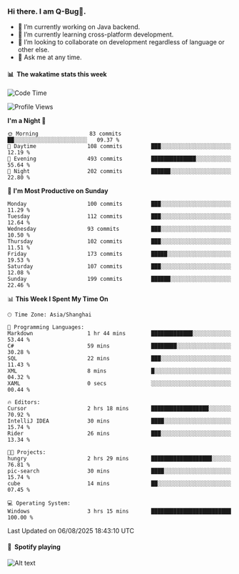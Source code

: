 ### Hi there. I am Q-Bug🐞.

- 🔭 I’m currently working on Java backend.
- 🌱 I’m currently learning cross-platform development.
- 👯 I’m looking to collaborate on development regardless of language or other else.
- 💬 Ask me at any time.

#### 📊 &nbsp;**The wakatime stats this week**  
<!--START_SECTION:waka-->
![Code Time](http://img.shields.io/badge/Code%20Time-334%20hrs%2056%20mins-blue)

![Profile Views](http://img.shields.io/badge/Profile%20Views-0-blue)

**I'm a Night 🦉** 

```text
🌞 Morning                83 commits          ██░░░░░░░░░░░░░░░░░░░░░░░   09.37 % 
🌆 Daytime                108 commits         ███░░░░░░░░░░░░░░░░░░░░░░   12.19 % 
🌃 Evening                493 commits         ██████████████░░░░░░░░░░░   55.64 % 
🌙 Night                  202 commits         ██████░░░░░░░░░░░░░░░░░░░   22.80 % 
```
📅 **I'm Most Productive on Sunday** 

```text
Monday                   100 commits         ███░░░░░░░░░░░░░░░░░░░░░░   11.29 % 
Tuesday                  112 commits         ███░░░░░░░░░░░░░░░░░░░░░░   12.64 % 
Wednesday                93 commits          ███░░░░░░░░░░░░░░░░░░░░░░   10.50 % 
Thursday                 102 commits         ███░░░░░░░░░░░░░░░░░░░░░░   11.51 % 
Friday                   173 commits         █████░░░░░░░░░░░░░░░░░░░░   19.53 % 
Saturday                 107 commits         ███░░░░░░░░░░░░░░░░░░░░░░   12.08 % 
Sunday                   199 commits         ██████░░░░░░░░░░░░░░░░░░░   22.46 % 
```


📊 **This Week I Spent My Time On** 

```text
🕑︎ Time Zone: Asia/Shanghai

💬 Programming Languages: 
Markdown                 1 hr 44 mins        █████████████░░░░░░░░░░░░   53.44 % 
C#                       59 mins             ████████░░░░░░░░░░░░░░░░░   30.28 % 
SQL                      22 mins             ███░░░░░░░░░░░░░░░░░░░░░░   11.43 % 
XML                      8 mins              █░░░░░░░░░░░░░░░░░░░░░░░░   04.32 % 
XAML                     0 secs              ░░░░░░░░░░░░░░░░░░░░░░░░░   00.44 % 

🔥 Editors: 
Cursor                   2 hrs 18 mins       ██████████████████░░░░░░░   70.92 % 
IntelliJ IDEA            30 mins             ████░░░░░░░░░░░░░░░░░░░░░   15.74 % 
Rider                    26 mins             ███░░░░░░░░░░░░░░░░░░░░░░   13.34 % 

🐱‍💻 Projects: 
hungry                   2 hrs 29 mins       ███████████████████░░░░░░   76.81 % 
pic-search               30 mins             ████░░░░░░░░░░░░░░░░░░░░░   15.74 % 
cube                     14 mins             ██░░░░░░░░░░░░░░░░░░░░░░░   07.45 % 

💻 Operating System: 
Windows                  3 hrs 15 mins       █████████████████████████   100.00 % 
```


 Last Updated on 06/08/2025 18:43:10 UTC
<!--END_SECTION:waka-->

#### 🎵 &nbsp;**Spotify playing**  
![Alt text](https://spotify-recently-played-readme.vercel.app/api?user=e5y1o4x7kdt9kf2blu4wvmb4s&unique={true|1|on|yes})
